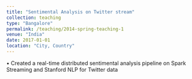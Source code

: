```yaml
---
title: "Sentimental Analysis on Twitter stream"
collection: teaching
type: "Bangalore"
permalink: /teaching/2014-spring-teaching-1
venue: "India"
date: 2017-01-01
location: "City, Country"
---
```


• Created a real-time distributed sentimental analysis pipeline on Spark Streaming and Stanford NLP for Twitter data


